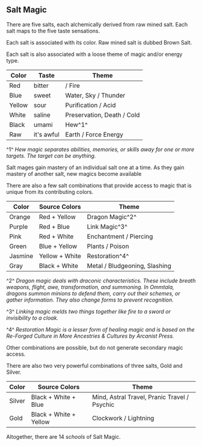 ## Salt Magic

There are five salts, each alchemically derived from raw mined salt. Each salt maps to the five taste sensations.

Each salt is associated with its color. Raw mined salt is dubbed Brown Salt.

Each salt is also associated with a loose theme of magic and/or energy type.

| Color  | Taste      | Theme                      |
| ------ | ---------- | -------------------------- |
| Red    | bitter     | / Fire                     |
| Blue   | sweet      | Water, Sky / Thunder       |
| Yellow | sour       | Purification / Acid        |
| White  | saline     | Preservation, Death / Cold |
| Black  | umami      | Hew^1^                     |
| Raw    | it's awful | Earth / Force Energy       |

^1^ *Hew magic separates abilities, memories, or skills away for one or more targets. The target can be anything.*

Salt mages gain mastery of an individual salt one at a time. As they gain mastery of another salt, new magics become available 

There are also a few salt combinations that provide access to magic that is unique from its contributing colors.

| Color   | Source Colors  | Theme                         |
| ------- | -------------- | ----------------------------- |
| Orange  | Red + Yellow   | Dragon Magic^2^               |
| Purple  | Red + Blue     | Link Magic^3^                 |
| Pink    | Red + White    | Enchantment / Piercing        |
| Green   | Blue + Yellow  | Plants / Poison               |
| Jasmine | Yellow + White | Restoration^4^                |
| Gray    | Black + White  | Metal / Bludgeoning, Slashing |

^2^ *Dragon magic deals with draconic characteristics. These include breath weapons, flight, awe, transformation, and summoning. In Ommtala, dragons summon minions to defend them, carry out their schemes, or gather information. They also change forms to prevent recognition.*

^3^ *Linking magic melds two things together like fire to a sword or invisibility to a cloak.*

^4^ *Restoration Magic is a lesser form of healing magic and is based on the Re-Forged Culture in More Ancestries & Cultures by Arcanist Press.*

Other combinations are possible, but do not generate secondary magic access.

There are also two very powerful combinations of three salts, Gold and Silver.

| Color  | Source Colors          | Theme                                        |
| ------ | ---------------------- | -------------------------------------------- |
| Silver | Black + White + Blue   | Mind, Astral Travel, Pranic Travel / Psychic |
| Gold   | Black + White + Yellow | Clockwork / Lightning                        |

Altogether, there are 14 *schools* of Salt Magic.

